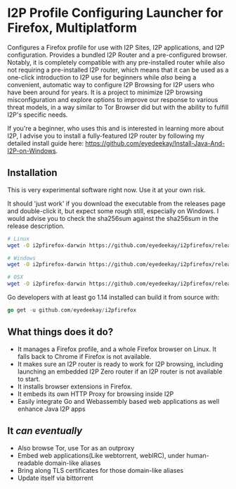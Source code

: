 I2P Profile Configuring Launcher for Firefox, Multiplatform
===========================================================

Configures a Firefox profile for use with I2P Sites, I2P applications, and
I2P configuration. Provides a bundled I2P Router and a pre-configured
browser. Notably, it is completely compatible with any pre-installed router
while also not requiring a pre-installed I2P router, which means that it
can be used as a one-click introduction to I2P use for beginners while *also*
being a convenient, automatic way to configure I2P Browsing for I2P users
who have been around for years. It is a project to minimize I2P browsing
misconfiguration and explore options to improve our response to various
threat models, in a way similar to Tor Browser did but with the ability to
fulfill I2P's specific needs.

If you're a beginner, who uses this and is interested in learning more about
I2P, I advise you to install a fully-featured I2P router by following my
detailed install guide here: https://github.com/eyedeekay/Install-Java-And-I2P-on-Windows.

Installation
------------

This is very experimental software right now. Use it at your own
risk.

It should 'just work' if you download the executable from the releases page
and double-click it, but expect some rough still, especially on Windows. I
would advise you to check the sha256sum against the sha256sum in the release
description.

```Bash
# Linux
wget -O i2pfirefox-darwin https://github.com/eyedeekay/i2pfirefox/releases/download/0.73.093/i2pfirefox

# Windows
wget -O i2pfirefox-darwin https://github.com/eyedeekay/i2pfirefox/releases/download/0.73.093/i2pfirefox.exe

# OSX
wget -O i2pfirefox-darwin https://github.com/eyedeekay/i2pfirefox/releases/download/0.73.093/i2pfirefox-darwin
```

Go developers with at least go 1.14 installed can build it from source with:

```Go
go get -u github.com/eyedeekay/i2pfirefox
```

What things does it do?
-----------------------

- It manages a Firefox profile, and a whole Firefox browser on Linux. It falls back to Chrome if Firefox is not
 available.
- It makes sure an I2P router is ready to work for I2P browsing, including launching an embedded I2P Zero router if an I2P router is
 not available to start.
- It installs browser extensions in Firefox.
- It embeds its own HTTP Proxy for browsing inside I2P
- Easily integrate Go and Webassembly based web applications as well enhance Java I2P apps

It *can eventually*
-------------------

- Also browse Tor, use Tor as an outproxy
- Embed web applications(Like webtorrent, webIRC), under human-readable domain-like aliases
- Bring along TLS certificates for those domain-like aliases
- Update itself via bittorrent

